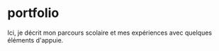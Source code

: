 # portfolio
Ici, je décrit mon parcours scolaire et mes expériences avec quelques éléments d'appuie.
